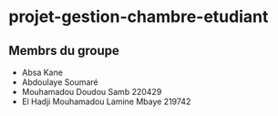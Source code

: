 # projet-gestion-chambre-etudiant
## Membrs du groupe

* Absa Kane
* Abdoulaye Soumaré
* Mouhamadou Doudou Samb 220429
* El Hadji Mouhamadou Lamine Mbaye 219742

